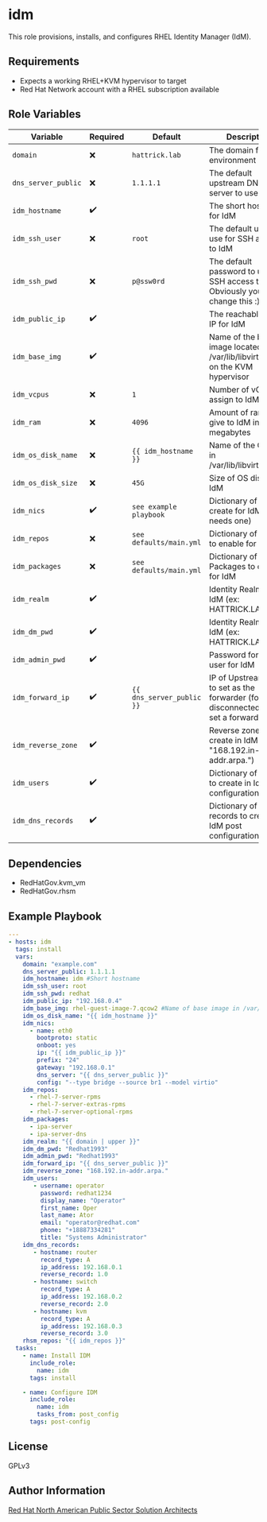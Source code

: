 idm
=========

This role provisions, installs, and configures RHEL Identity Manager (IdM).

Requirements
------------

- Expects a working RHEL+KVM hypervisor to target
- Red Hat Network account with a RHEL subscription available

Role Variables
--------------

| Variable        | Required | Default  | Description                                                                                                                                                                                                                                     |
| --------------- | -------- | -------- | ----------------------------------------------------------------------------------------------------------------------------------------------------------------------------------------------------------------------------------------------- |
| `domain` | :x:      | ```hattrick.lab``` | The domain for the environment |
| `dns_server_public` | :x:      | ```1.1.1.1``` | The default upstream DNS server to use |
| `idm_hostname` | :heavy_check_mark:      |  | The short hostname for IdM |
| `idm_ssh_user` | :x:      | ```root``` | The default user to use for SSH access to IdM |
| `idm_ssh_pwd` | :x:      | ```p@ssw0rd``` | The default password to use for SSH access to IdM. Obviously you'd change this :) |
| `idm_public_ip` | :heavy_check_mark:      |  | The reachable public IP for IdM |
| `idm_base_img` | :heavy_check_mark:      |  | Name of the base image located in /var/lib/libvirt/images on the KVM hypervisor |
| `idm_vcpus` | :x:      | ```1``` | Number of vCPUS to assign to IdM |
| `idm_ram` | :x:      | ```4096``` | Amount of ram to give to IdM in megabytes |
| `idm_os_disk_name` | :x:      | ```{{ idm_hostname }}``` | Name of the OS disk in /var/lib/libvirt/images |
| `idm_os_disk_size` | :x:      | ```45G``` | Size of OS disk for IdM |
| `idm_nics` | :heavy_check_mark:      | ```see example playbook``` | Dictionary of NICs to create for IdM (only needs one) |
| `idm_repos` | :x:      | ```see defaults/main.yml``` | Dictionary of Repos to enable for IdM |
| `idm_packages` | :x:      | ```see defaults/main.yml``` | Dictionary of Packages to create for IdM |
| `idm_realm` | :heavy_check_mark:      |  | Identity Realm for IdM (ex: HATTRICK.LAB) |
| `idm_dm_pwd` | :heavy_check_mark:      |  | Identity Realm for IdM (ex: HATTRICK.LAB) |
| `idm_admin_pwd` | :heavy_check_mark:      |  | Password for admin user for IdM |
| `idm_forward_ip` | :heavy_check_mark:      | ```{{ dns_server_public }}```  | IP of Upstream DNS to set as the forwarder (for disconnected, don't set a forward IP) |
| `idm_reverse_zone` | :heavy_check_mark:      |  | Reverse zone to create in IdM (ex: "168.192.in-addr.arpa.") |
| `idm_users` | :heavy_check_mark:      |  | Dictionary of users to create in IdM post configuration |
| `idm_dns_records` | :heavy_check_mark:      |  | Dictionary of DNS records to create in IdM post configuration |

Dependencies
------------

- RedHatGov.kvm_vm
- RedHatGov.rhsm

Example Playbook
----------------

```yaml
---
- hosts: idm
  tags: install
  vars:
    domain: "example.com"
    dns_server_public: 1.1.1.1
    idm_hostname: idm #Short hostname
    idm_ssh_user: root
    idm_ssh_pwd: redhat
    idm_public_ip: "192.168.0.4"
    idm_base_img: rhel-guest-image-7.qcow2 #Name of base image in /var/lib/libvirt/images on KVM hypervisor
    idm_os_disk_name: "{{ idm_hostname }}"
    idm_nics:
      - name: eth0
        bootproto: static
        onboot: yes
        ip: "{{ idm_public_ip }}"
        prefix: "24"
        gateway: "192.168.0.1"
        dns_server: "{{ dns_server_public }}"
        config: "--type bridge --source br1 --model virtio"
    idm_repos:
      - rhel-7-server-rpms
      - rhel-7-server-extras-rpms
      - rhel-7-server-optional-rpms
    idm_packages:
      - ipa-server
      - ipa-server-dns
    idm_realm: "{{ domain | upper }}"
    idm_dm_pwd: "Redhat1993"
    idm_admin_pwd: "Redhat1993"
    idm_forward_ip: "{{ dns_server_public }}"
    idm_reverse_zone: "168.192.in-addr.arpa."
    idm_users:
       - username: operator
         password: redhat1234
         display_name: "Operator"
         first_name: Oper
         last_name: Ator
         email: "operator@redhat.com"
         phone: "+18887334281"
         title: "Systems Administrator"
    idm_dns_records:
       - hostname: router
         record_type: A
         ip_address: 192.168.0.1
         reverse_record: 1.0
       - hostname: switch
         record_type: A
         ip_address: 192.168.0.2
         reverse_record: 2.0
       - hostname: kvm
         record_type: A
         ip_address: 192.168.0.3
         reverse_record: 3.0
    rhsm_repos: "{{ idm_repos }}"
  tasks:
    - name: Install IDM
      include_role:
        name: idm
      tags: install

    - name: Configure IDM
      include_role:
        name: idm
        tasks_from: post_config
      tags: post-config
```

License
-------

GPLv3

Author Information
------------------

[Red Hat North American Public Sector Solution Architects](https://redhatgov.io)
